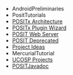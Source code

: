   * AndroidPreliminaries
  * PositTutorials
  * [POSITx Architecture](PositxArchitecture.md)
  * [POSITx Plugin Wizard](PositxWizard.md)
  * [POSIT Web Server](PositWebDocs.md)
  * [POSIT Deprecated](FunctionalComponents.md)
  * [Project Ideas](DevelopmentProjectsAndIdeas.md)
  * MercurialTutorial
  * [UCOSP Projects](PositUcosp.md)
  * [POSITJavadoc](POSITJavadoc.md)